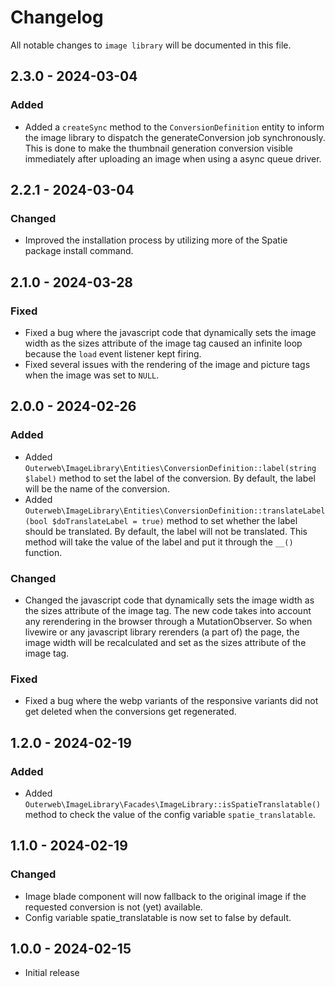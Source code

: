 # Changelog

All notable changes to `image library` will be documented in this file.

## 2.3.0 - 2024-03-04

### Added

- Added a `createSync` method to the `ConversionDefinition` entity to inform the image library to dispatch the generateConversion job synchronously. This is done to make the thumbnail generation conversion visible immediately after uploading an image when using a async queue driver.

## 2.2.1 - 2024-03-04

### Changed

- Improved the installation process by utilizing more of the Spatie package install command.

## 2.1.0 - 2024-03-28

### Fixed

- Fixed a bug where the javascript code that dynamically sets the image width as the sizes attribute of the image tag caused an infinite loop because the `load` event listener kept firing.
- Fixed several issues with the rendering of the image and picture tags when the image was set to `NULL`.

## 2.0.0 - 2024-02-26

### Added

- Added `Outerweb\ImageLibrary\Entities\ConversionDefinition::label(string $label)` method to set the label of the conversion. By default, the label will be the name of the conversion.
- Added `Outerweb\ImageLibrary\Entities\ConversionDefinition::translateLabel(bool $doTranslateLabel = true)` method to set whether the label should be translated. By default, the label will not be translated. This method will take the value of the label and put it through the `__()` function.

### Changed

- Changed the javascript code that dynamically sets the image width as the sizes attribute of the image tag. The new code takes into account any rerendering in the browser through a MutationObserver. So when livewire or any javascript library rerenders (a part of) the page, the image width will be recalculated and set as the sizes attribute of the image tag.

### Fixed

- Fixed a bug where the webp variants of the responsive variants did not get deleted when the conversions get regenerated.

## 1.2.0 - 2024-02-19

### Added

- Added `Outerweb\ImageLibrary\Facades\ImageLibrary::isSpatieTranslatable()` method to check the value of the config variable `spatie_translatable`.

## 1.1.0 - 2024-02-19

### Changed

- Image blade component will now fallback to the original image if the requested conversion is not (yet) available.
- Config variable spatie_translatable is now set to false by default.

## 1.0.0 - 2024-02-15

- Initial release
